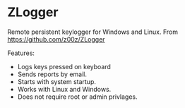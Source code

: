 # ZLogger

Remote persistent keylogger for Windows and Linux.
From https://github.com/z00z/ZLogger

Features:
- Logs keys pressed on keyboard
- Sends reports by email.
- Starts with system startup.
- Works with Linux and Windows.
- Does not require root or admin privlages.




